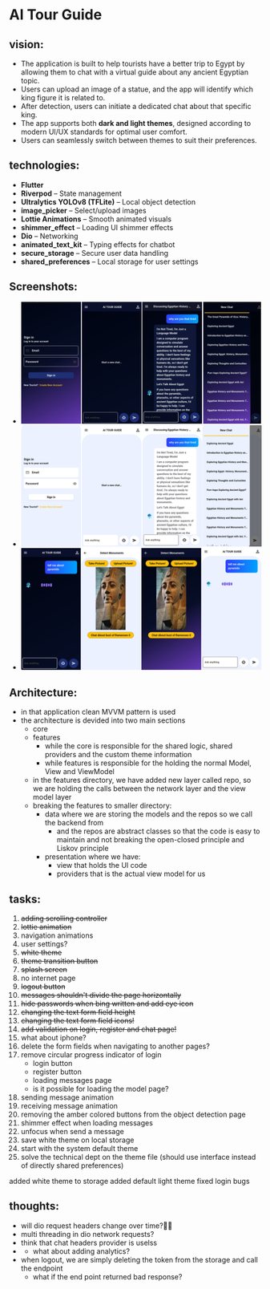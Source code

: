 # AI Tour Guide
## vision:

- The application is built to help tourists have a better trip to Egypt by allowing them to chat with a virtual guide about any ancient Egyptian topic.
- Users can upload an image of a statue, and the app will identify which king figure it is related to.
- After detection, users can initiate a dedicated chat about that specific king.
- The app supports both **dark and light themes**, designed according to modern UI/UX standards for optimal user comfort.
- Users can seamlessly switch between themes to suit their preferences.

## technologies:
- **Flutter**
- **Riverpod** – State management
- **Ultralytics YOLOv8 (TFLite)** – Local object detection
- **image_picker** – Select/upload images
- **Lottie Animations** – Smooth animated visuals
- **shimmer_effect** – Loading UI shimmer effects
- **Dio** – Networking
- **animated_text_kit** – Typing effects for chatbot
- **secure_storage** – Secure user data handling
- **shared_preferences** – Local storage for user settings

## Screenshots:
- ![dark theme](screenshots/1.png)
- ![light theme](screenshots/2.png)
- ![detection page](screenshots/3.png)
## Architecture:
- in that application clean MVVM pattern is used
- the architecture is devided into two main sections
  - core  
  - features
    - while the core is responsible for the shared logic, shared providers and the custom theme information
    - while features is responsible for the holding the normal Model, View and ViewModel
  - in the features directory, we have added new layer called repo, so we are holding the calls between the network layer and the view model layer
  - breaking the features to smaller directory:
    - data where we are storing the models and the repos so we call the backend from
      - and the repos are abstract classes so that the code is easy to maintain and not breaking the open-closed principle and Liskov principle
    - presentation where we have:
      - view that holds the UI code
      - providers that is the actual view model for us
## tasks:
1. ~~adding scrolling controller~~
2. ~~lottie animation~~
3. navigation animations
4. user settings?
5. ~~white theme~~
6. ~~theme transition button~~
7. ~~splash screen~~
8. no internet page
9. ~~logout button~~
10. ~~messages shouldn't divide the page horizontally~~
11. ~~hide passwords when bing written and add eye icon~~
12. ~~changing the text form field height~~
13. ~~changing the text form field icons!~~
14. ~~add validation on login, register and chat page!~~
15. what about iphone?
16. delete the form fields when navigating to another pages?
17. remove circular progress indicator of login
    - login button
    - register button
    - loading messages page
    - is it possible for loading the model page?
18. sending message animation
19. receiving message animation
20. removing the amber colored buttons from the object detection page
21. shimmer effect when loading messages
22. unfocus when send a message
23. save white theme on local storage
24. start with the system default theme
25. solve the technical dept on the theme file (should use interface instead of directly shared preferences)

added white theme to storage
added default light theme
fixed login bugs
## thoughts:
- will dio request headers change over time? ّّ
- multi threading in dio network requests?
- think that chat headers provider is uselss
- - what about adding analytics?
- when logout, we are simply deleting the token from the storage and call the endpoint
    - what if the end point returned bad response?